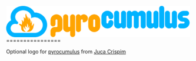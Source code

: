 <img src="./pyrocumulus.png" ALIGN="center" width="500px">
================

Optional logo for [pyrocumulus](https://gitorious.org/pyrocumulus) from [Juca Crispim](https://gitorious.org/~jucacrispim)
